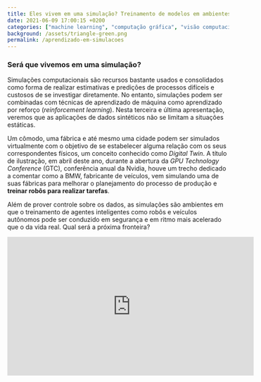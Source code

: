 ```yaml
---
title: Eles vivem em uma simulação? Treinamento de modelos em ambientes sintéticos dinâmicos
date: 2021-06-09 17:00:15 +0200
categories: ["machine learning", "computação gráfica", "visão computacional", "dados sintéticos", "IMPA", "Unity", "Simulações 3D"]
background: /assets/triangle-green.png
permalink: /aprendizado-em-simulacoes
---
```


### Será que vivemos em uma simulação?

Simulações computacionais são recursos bastante usados e consolidados como forma de realizar estimativas e predições de processos difíceis e custosos de se investigar diretamente. No entanto, simulações podem ser combinadas com técnicas de aprendizado de máquina como aprendizado por reforço (*reinforcement learning*). Nesta terceira e última apresentação, veremos que as aplicações de dados sintéticos não se limitam a situações estáticas.

Um cômodo, uma fábrica e até mesmo uma cidade podem ser simulados virtualmente com o objetivo de se estabelecer alguma relação com os seus correspondentes físicos, um conceito conhecido como *Digital Twin*. A título de ilustração, em abril deste ano, durante a abertura da *GPU Technology Conference* (GTC), conferência anual da Nvidia, houve um trecho dedicado a comentar como a BMW, fabricante de veículos, vem simulando uma de suas fábricas para melhorar o planejamento do processo de produção e **treinar robôs para realizar tarefas**.

 Além de prover controle sobre os dados, as simulações são ambientes em que o treinamento de agentes inteligentes como robôs e veículos autônomos pode ser conduzido em segurança e em ritmo mais acelerado que o da vida real. Qual será a próxima fronteira?


<iframe width="560" height="315" src="https://www.youtube.com/embed/JBB6DmuidCA?start=786" title="YouTube video player" frameborder="0" allow="accelerometer; autoplay; clipboard-write; encrypted-media; gyroscope; picture-in-picture" allowfullscreen></iframe>